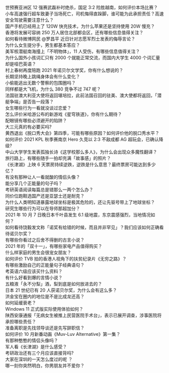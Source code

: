 世预赛亚洲区 12 强赛武磊补时绝杀，国足 3:2 险胜越南，如何评价本场比赛？  
小车高速强行超车致妻子当场死亡，司机悔得直跺脚，谁可能为此承担责任？高速安全驾驶需要注意什么？  
国产手机已经用上了 120W 快充技术，为什么苹果还是坚持使用 20W 慢充？  
香港将发展可容纳 250 万人居住北部都会区，还有哪些信息值得关注？  
如何看待微博网民 @罗昌平 近日针对志愿军烈士发表的侮辱言论？  
为什么女生提分手，男生都基本答应？  
美军核潜艇南海撞上「不明物体」，11 人受伤，有哪些信息值得关注？  
为什么国外小孩词汇只有 2000 个就能正常交流，而国内大学生 4000 个词汇量却是哑巴英语？  
村上春树再度陪跑 2021 年诺贝尔文学奖，你有什么想说的？  
长期坚持晚上跳绳身体会有什么变化？  
小偷能逃出无数个警察的包围圈吗？  
同样都是大飞机，为什么 380 竞争不过 747 呢？  
法国驻澳大利亚大使将返回堪培拉，此前法国召回的驻美、澳大使都将返回，「潜艇争端」是否告一段落？  
女生哪些行为一看就没谈过恋爱？  
怎么评价米哈游公布的新游戏《星穹铁道》，你有什么期待？  
配眼镜有哪些必须避开的陷阱？  
大三元真的有必要买吗?  
黄西退出《脱口秀大会》第四季，可能有哪些原因？如何评价他的脱口秀水平？  
如何评价 2021 KPL 秋季赛南京 Hero 久竞以 2:3 不敌成都 AG 超玩会，已确认降级?  
中山大学学生发表孤独长诗《这学校那么多人》，为什么会出现众多魔性翻译？  
旅行路上，有哪些随手一拍却充满「故事感」的照片？  
《长津湖》上映 6 天票房持续逆跌，逆跌是什么意思？最终票房可能达到多少亿？  
有没有那种让人一看就酸的情侣头像？  
能分享几个正能量的句子吗？  
考研英语阅读每篇总是错那么一两个怎么办？  
同价位跑鞋选国产还是亚瑟士还是耐克？  
为什么人类明知道暴露地球坐标是极其危险的，还让先驱号带上了地球坐标？  
研究生哪些行为可以在导师那超加分？  
2021 年 10 月 7 日晚日本千叶县发生 6.1 级地震，东京震感强烈，当地情况如何？  
如何看待饶毅发文称「诺奖有给错的时候，而且并非罕见」？我们应该如何正确看待诺贝尔奖？  
有哪些你看过之后舍不得删的古言小说？  
2021 年的「双十一」，有哪些家电产品值得购买？  
什么样家庭的男生会很宠女朋友？  
如何评价 TVB 拍的香港人视角下的扶贫纪录片《无穷之路》？  
有哪些激励自己的正能量句子经典语句？  
考英语六级应该买什么资料？  
有什么好看到爆的言情小说？  
五粮液「永不分梨」酒，梨到底是如何放进去的？  
日本 21 世纪已有 20 人获诺贝尔奖，为什么会有这么多？  
洪金宝在圈内的地位是不是比成龙还高？  
如何延缓衰老？  
Windows 11 正式版实际使用体验如何？  
陕西安康通报「无病女生被推上民营医院手术台」，表示已展开调查，涉事医院将承担哪些责任？  
准备离职是先找领导谈还是先写辞职信？  
如何评价 10 月新番动画《Muv-Luv Alternative》第一集？  
有那种憨憨的情侣头像吗？  
军人看《长津湖》是什么感受？  
考研政治还有三个月应该直接背吗?  
大家在深圳的一天怎么度过的呢 ？  
哪一刻你突然明白，你男朋友并不爱你？  
